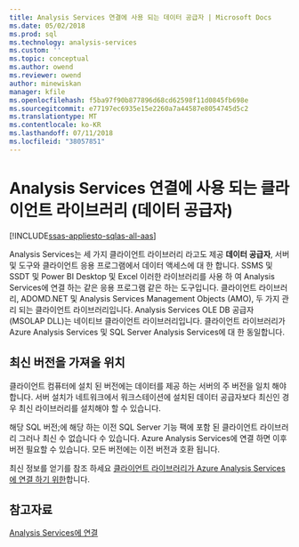 ```yaml
---
title: Analysis Services 연결에 사용 되는 데이터 공급자 | Microsoft Docs
ms.date: 05/02/2018
ms.prod: sql
ms.technology: analysis-services
ms.custom: ''
ms.topic: conceptual
ms.author: owend
ms.reviewer: owend
author: minewiskan
manager: kfile
ms.openlocfilehash: f5ba97f90b877896d68cd62598f11d0845fb698e
ms.sourcegitcommit: e77197ec6935e15e2260a7a44587e8054745d5c2
ms.translationtype: MT
ms.contentlocale: ko-KR
ms.lasthandoff: 07/11/2018
ms.locfileid: "38057851"
---
```

# <a name="client-libraries-data-providers-used-for-analysis-services-connections"></a>Analysis Services 연결에 사용 되는 클라이언트 라이브러리 (데이터 공급자)
[!INCLUDE[ssas-appliesto-sqlas-all-aas](../../includes/ssas-appliesto-sqlas-all-aas.md)]

Analysis Services는 세 가지 클라이언트 라이브러리 라고도 제공 **데이터 공급자**, 서버 및 도구와 클라이언트 응용 프로그램에서 데이터 액세스에 대 한 합니다. SSMS 및 SSDT 및 Power BI Desktop 및 Excel 이러한 라이브러리를 사용 하 여 Analysis Services에 연결 하는 같은 응용 프로그램 같은 하는 도구입니다. 클라이언트 라이브러리, ADOMD.NET 및 Analysis Services Management Objects (AMO), 두 가지 관리 되는 클라이언트 라이브러리입니다. Analysis Services OLE DB 공급자 (MSOLAP DLL)는 네이티브 클라이언트 라이브러리입니다. 클라이언트 라이브러리가 Azure Analysis Services 및 SQL Server Analysis Services에 대 한 동일합니다.
  
##  <a name="bkmk_downloadsite"></a> 최신 버전을 가져올 위치  
 클라이언트 컴퓨터에 설치 된 버전에는 데이터를 제공 하는 서버의 주 버전을 일치 해야 합니다. 서버 설치가 네트워크에서 워크스테이션에 설치된 데이터 공급자보다 최신인 경우 최신 라이브러리를 설치해야 할 수 있습니다.  

해당 SQL 버전;에 해당 하는 이전 SQL Server 기능 팩에 포함 된 클라이언트 라이브러리 그러나 최신 수 없습니다 수 있습니다. Azure Analysis Services에 연결 하면 이후 버전 필요할 수 있습니다. 모든 버전에는 이전 버전과 호환 됩니다.

최신 정보를 얻기를 참조 하세요 [클라이언트 라이브러리가 Azure Analysis Services에 연결 하기 위한](https://docs.microsoft.com/azure/analysis-services/analysis-services-data-providers)합니다. 
  
## <a name="see-also"></a>참고자료  
 [Analysis Services에 연결](../../analysis-services/instances/connect-to-analysis-services.md)  
  
  

